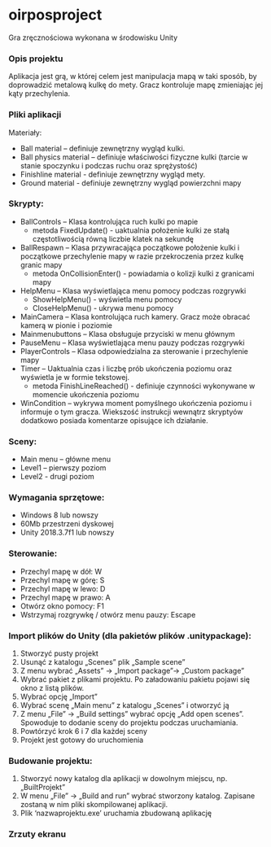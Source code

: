 # oirposproject

Gra zręcznościowa wykonana w środowisku Unity
### Opis projektu
 Aplikacja jest grą, w której celem jest manipulacja mapą w taki sposób, by doprowadzić metalową kulkę do mety.
Gracz kontroluje mapę zmieniając jej kąty przechylenia.
### Pliki aplikacji
Materiały:
* Ball material – definiuje zewnętrzny wygląd kulki.
* Ball physics material – definiuje właściwości fizyczne kulki (tarcie w stanie spoczynku i podczas ruchu oraz
sprężystość)
* Finishline material - definiuje zewnętrzny wygląd mety.
* Ground material - definiuje zewnętrzny wygląd powierzchni mapy
### Skrypty:
* BallControls – Klasa kontrolująca ruch kulki po mapie
   * metoda FixedUpdate() - uaktualnia położenie kulki ze stałą częstotliwością równą liczbie klatek na
sekundę
* BallRespawn – Klasa przywracająca początkowe położenie kulki i początkowe przechylenie mapy w razie
przekroczenia przez kulkę granic mapy
   * metoda OnCollisionEnter() - powiadamia o kolizji kulki z granicami mapy
* HelpMenu – Klasa wyświetlająca menu pomocy podczas rozgrywki
   * ShowHelpMenu() - wyświetla menu pomocy
   * CloseHelpMenu() - ukrywa menu pomocy
* MainCamera – Klasa kontrolująca ruch kamery. Gracz może obracać kamerą w pionie i poziomie
* Mainmenubuttons – Klasa obsługuje przyciski w menu głównym
* PauseMenu – Klasa wyświetlająca menu pauzy podczas rozgrywki
* PlayerControls – Klasa odpowiedzialna za sterowanie i przechylenie mapy
* Timer – Uaktualnia czas i liczbę prób ukończenia poziomu oraz wyświetla je w formie tekstowej.
   * metoda FinishLineReached() - definiuje czynności wykonywane w momencie ukończenia poziomu
* WinCondition – wykrywa moment pomyślnego ukończenia poziomu i informuje o tym gracza.
Wiekszość instrukcji wewnątrz skryptyów dodatkowo posiada komentarze opisujące ich działanie.
### Sceny:
* Main menu – główne menu
* Level1 – pierwszy poziom
* Level2 - drugi poziom
### Wymagania sprzętowe:
* Windows 8 lub nowszy
* 60Mb przestrzeni dyskowej
* Unity 2018.3.7f1 lub nowszy
### Sterowanie:
* Przechyl mapę w dół: W
* Przechyl mapę w górę: S
* Przechyl mapę w lewo: D
* Przechyl mapę w prawo: A
* Otwórz okno pomocy: F1
* Wstrzymaj rozgrywkę / otwórz menu pauzy: Escape
### Import plików do Unity (dla pakietów plików .unitypackage):
1. Stworzyć pusty projekt
2. Usunąć z katalogu „Scenes” plik „Sample scene”
3. Z menu wybrać „Assets” → „Import package”→ „Custom package”
4. Wybrać pakiet z plikami projektu. Po załadowaniu pakietu pojawi się okno z listą plików.
5. Wybrać opcję „Import”
6. Wybrać scenę „Main menu” z katalogu „Scenes” i otworzyć ją
7. Z menu „File” → „Build settings” wybrać opcję „Add open scenes”. Spowoduje to dodanie sceny do projektu podczas uruchamiania.
8. Powtórzyć krok 6 i 7 dla każdej sceny
9. Projekt jest gotowy do uruchomienia
### Budowanie projektu:
1. Stworzyć nowy katalog dla aplikacji w dowolnym miejscu, np. „BuiltProjekt”
2. W menu „File” → „Build and run” wybrać stworzony katalog. Zapisane zostaną w nim pliki skompilowanej aplikacji.
3. Plik ‘nazwaprojektu.exe’ uruchamia zbudowaną aplikację

### Zrzuty ekranu

